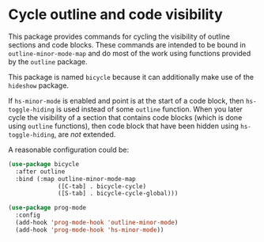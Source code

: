 Cycle outline and code visibility
=================================

This package provides commands for cycling the visibility of
outline sections and code blocks.  These commands are intended to
be bound in `outline-minor-mode-map` and do most of the work using
functions provided by the `outline` package.

This package is named `bicycle` because it can additionally make
use of the `hideshow` package.

If `hs-minor-mode` is enabled and point is at the start of a code
block, then `hs-toggle-hiding` is used instead of some `outline`
function.  When you later cycle the visibility of a section that
contains code blocks (which is done using `outline` functions),
then code block that have been hidden using `hs-toggle-hiding`,
are *not* extended.

A reasonable configuration could be:

```lisp
(use-package bicycle
  :after outline
  :bind (:map outline-minor-mode-map
              ([C-tab] . bicycle-cycle)
              ([S-tab] . bicycle-cycle-global)))

(use-package prog-mode
  :config
  (add-hook 'prog-mode-hook 'outline-minor-mode)
  (add-hook 'prog-mode-hook 'hs-minor-mode))
```
